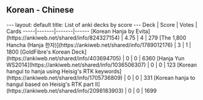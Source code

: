 <h2>Korean  -  Chinese</h2>
---
layout: default
title: List of anki decks by score
---
Deck | Score | Votes | Cards
-----|-------|-------|------
[Korean Hanja by Evita](https://ankiweb.net/shared/info/824327154) | 4.75 | 4 | 279
[The 1,800 Hancha (Hanja 한자)](https://ankiweb.net/shared/info/1789012176) | 3 | 1 | 1800
[GoldFibre's Korean Deck](https://ankiweb.net/shared/info/403694705) | 0 | 0 | 6360
[Hanja Yun WS2014](https://ankiweb.net/shared/info/1036506307) | 0 | 0 | 123
[Korean hangul to hanja using Heisig's RTK keywords](https://ankiweb.net/shared/info/1705736809) | 0 | 0 | 331
[Korean hanja to hangul based on Heisig's RTK part II](https://ankiweb.net/shared/info/2098183903) | 0 | 0 | 1699
